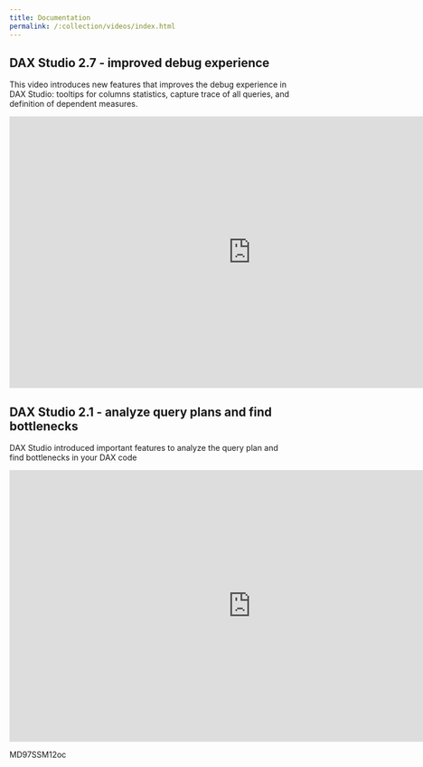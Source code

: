 ```yaml
---
title: Documentation
permalink: /:collection/videos/index.html
---
```

## DAX Studio 2.7 - improved debug experience
This video introduces new features that improves the debug experience in DAX Studio: tooltips for columns statistics, capture trace of all queries, and definition of dependent measures.
<iframe width="854" height="480" src="https://www.youtube.com/embed/tR9WPT4L87M" frameborder="0" allowfullscreen></iframe>
		
## DAX Studio 2.1 - analyze query plans and find bottlenecks
DAX Studio introduced important features to analyze the query plan and find bottlenecks in your DAX code
<iframe width="854" height="480" src="https://www.youtube.com/embed/MD97SSM12oc" frameborder="0" allowfullscreen></iframe>

MD97SSM12oc
